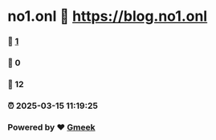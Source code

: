 # no1.onl :link: https://blog.no1.onl 
### :page_facing_up: [1](https://blog.no1.onl/tag.html) 
### :speech_balloon: 0 
### :hibiscus: 12 
### :alarm_clock: 2025-03-15 11:19:25 
### Powered by :heart: [Gmeek](https://github.com/Meekdai/Gmeek)
